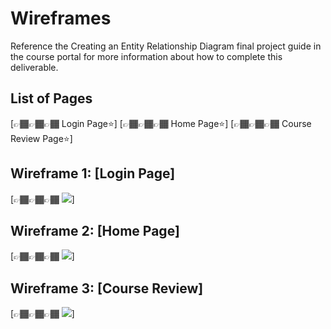 # Wireframes

Reference the Creating an Entity Relationship Diagram final project guide in the course portal for more information about how to complete this deliverable.

## List of Pages

[👉🏾👉🏾👉🏾 Login Page⭐]
[👉🏾👉🏾👉🏾 Home Page⭐]
[👉🏾👉🏾👉🏾 Course Review Page⭐]

## Wireframe 1: [Login Page]

[👉🏾👉🏾👉🏾 <img src="https://cdn.discordapp.com/attachments/721962382666104857/1167708465913933844/image.png?ex=654f1c41&is=653ca741&hm=dff4ad0b4dd3575f9d3e31ed0b6eb7735dc63b2eb30ef02d395844475ba12901&"/>]

## Wireframe 2: [Home Page]

[👉🏾👉🏾👉🏾 <img src="https://cdn.discordapp.com/attachments/721962382666104857/1167708536147562537/image.png?ex=654f1c51&is=653ca751&hm=f5e29838d1b3367d908aa2bfd528390d9802471ed02c88341e0dbd7137c18da5&"/>]

## Wireframe 3: [Course Review]

[👉🏾👉🏾👉🏾 <img src="https://cdn.discordapp.com/attachments/721962382666104857/1167708570628919416/image.png?ex=654f1c5a&is=653ca75a&hm=7b1e179e7754b66316aba097b9dec9b9fc1c71162421fb34c986a406af7038d7&"/>]

